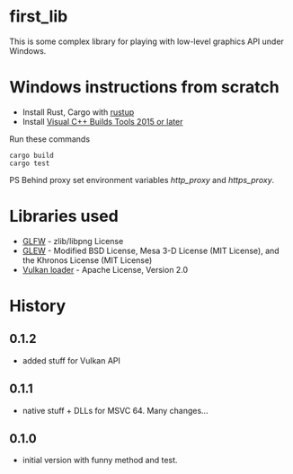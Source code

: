 # first_lib

This is some complex library for playing with low-level graphics API under Windows.

# Windows instructions from scratch

 * Install Rust, Cargo with [rustup](https://www.rust-lang.org/en-US/install.html)
 * Install [Visual C++ Builds Tools 2015 or later](https://visualstudio.microsoft.com/ru/thank-you-downloading-visual-studio/?sku=BuildTools&rel=15)

Run these commands

```
cargo build
cargo test
```

PS Behind proxy set environment variables *http_proxy* and *https_proxy*.

# Libraries used

 * [GLFW](https://github.com/glfw/glfw) - zlib/libpng License
 * [GLEW](https://github.com/nigels-com/glew) -  Modified BSD License, Mesa 3-D License (MIT License), and the Khronos License (MIT License)
 * [Vulkan loader](https://www.lunarg.com/vulkan-sdk/) - Apache License, Version 2.0

# History

## 0.1.2
  - added stuff for Vulkan API

## 0.1.1
  - native stuff + DLLs for MSVC 64. Many changes...

## 0.1.0
  - initial version with funny method and test.